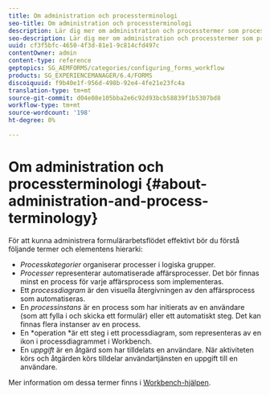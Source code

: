 ```yaml
---
title: Om administration och processterminologi
seo-title: Om administration och processterminologi
description: Lär dig mer om administration och processtermer som processinstans, processdiagram och operationer.
seo-description: Lär dig mer om administration och processtermer som processinstans, processdiagram och operationer.
uuid: cf3f5bfc-4650-4f3d-81e1-9c814cfd497c
contentOwner: admin
content-type: reference
geptopics: SG_AEMFORMS/categories/configuring_forms_workflow
products: SG_EXPERIENCEMANAGER/6.4/FORMS
discoiquuid: f9b40e1f-956d-498b-92e4-4fe21e23fc4a
translation-type: tm+mt
source-git-commit: d04e08e105bba2e6c92d93bcb58839f1b5307bd8
workflow-type: tm+mt
source-wordcount: '198'
ht-degree: 0%

---
```



# Om administration och processterminologi {#about-administration-and-process-terminology}

För att kunna administrera formulärarbetsflödet effektivt bör du förstå följande termer och elementens hierarki:

* *Processkategorier* organiserar processer i logiska grupper.
* *Processer* representerar automatiserade affärsprocesser. Det bör finnas minst en process för varje affärsprocess som implementeras.
* Ett *processdiagram* är den visuella återgivningen av den affärsprocess som automatiseras.
* En *processinstans* är en process som har initierats av en användare (som att fylla i och skicka ett formulär) eller ett automatiskt steg. Det kan finnas flera instanser av en process.
* En *operation *är ett steg i ett processdiagram, som representeras av en ikon i processdiagrammet i Workbench.
* En *uppgift* är en åtgärd som har tilldelats en användare. När aktiviteten körs och åtgärden körs tilldelar användartjänsten en uppgift till en användare.

Mer information om dessa termer finns i [Workbench-hjälpen](https://www.adobe.com/go/learn_aemforms_workbench_63).
